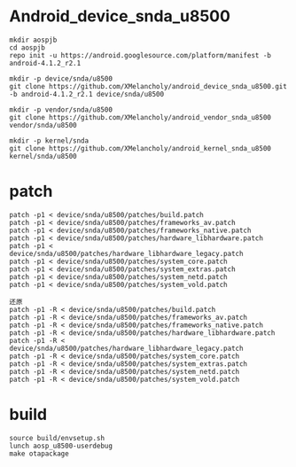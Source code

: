 # Android_device_snda_u8500

	mkdir aospjb
	cd aospjb
	repo init -u https://android.googlesource.com/platform/manifest -b android-4.1.2_r2.1

	mkdir -p device/snda/u8500
	git clone https://github.com/XMelancholy/android_device_snda_u8500.git -b android-4.1.2_r2.1 device/snda/u8500

	mkdir -p vendor/snda/u8500
	git clone https://github.com/XMelancholy/android_vendor_snda_u8500 vendor/snda/u8500

	mkdir -p kernel/snda
	git clone https://github.com/XMelancholy/android_kernel_snda_u8500 kernel/snda/u8500

# patch

	patch -p1 < device/snda/u8500/patches/build.patch
	patch -p1 < device/snda/u8500/patches/frameworks_av.patch
	patch -p1 < device/snda/u8500/patches/frameworks_native.patch
	patch -p1 < device/snda/u8500/patches/hardware_libhardware.patch
	patch -p1 < device/snda/u8500/patches/hardware_libhardware_legacy.patch
	patch -p1 < device/snda/u8500/patches/system_core.patch
	patch -p1 < device/snda/u8500/patches/system_extras.patch
	patch -p1 < device/snda/u8500/patches/system_netd.patch
	patch -p1 < device/snda/u8500/patches/system_vold.patch
	
    还原
	patch -p1 -R < device/snda/u8500/patches/build.patch
	patch -p1 -R < device/snda/u8500/patches/frameworks_av.patch
	patch -p1 -R < device/snda/u8500/patches/frameworks_native.patch
	patch -p1 -R < device/snda/u8500/patches/hardware_libhardware.patch
	patch -p1 -R < device/snda/u8500/patches/hardware_libhardware_legacy.patch
	patch -p1 -R < device/snda/u8500/patches/system_core.patch
	patch -p1 -R < device/snda/u8500/patches/system_extras.patch
	patch -p1 -R < device/snda/u8500/patches/system_netd.patch
	patch -p1 -R < device/snda/u8500/patches/system_vold.patch
		
# build

	source build/envsetup.sh
	lunch aosp_u8500-userdebug
	make otapackage
